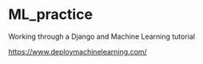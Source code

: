 # ML_practice
Working through a Django and Machine Learning tutorial

https://www.deploymachinelearning.com/

